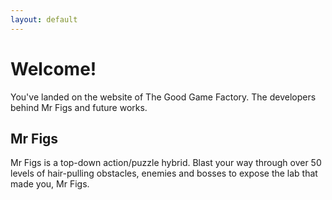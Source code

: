 ```yaml
---
layout: default
---
```


# Welcome!

You've landed on the website of The Good Game Factory.
The developers behind Mr Figs and future works.

## Mr Figs

Mr Figs is a top-down action/puzzle hybrid.
Blast your way through over 50 levels of hair-pulling obstacles, enemies and
bosses to expose the lab that made you, Mr Figs.

